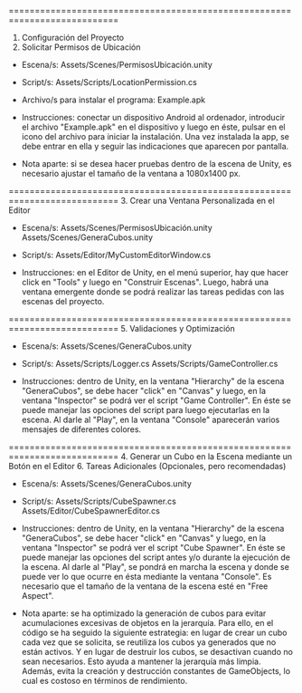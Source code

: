 ===========================================================================
1. Configuración del Proyecto 
2. Solicitar Permisos de Ubicación

- Escena/s:
Assets/Scenes/PermisosUbicación.unity

- Script/s:
Assets/Scripts/LocationPermission.cs

- Archivo/s para instalar el programa:
Example.apk

- Instrucciones: conectar un dispositivo Android al ordenador, introducir el archivo "Example.apk" en el dispositivo y luego en éste, pulsar en el icono del archivo para iniciar la instalación. Una vez instalada la app, se debe entrar en ella y seguir las indicaciones que aparecen por pantalla.

- Nota aparte: si se desea hacer pruebas dentro de la escena de Unity, es necesario ajustar el tamaño de la ventana a 1080x1400 px.

===========================================================================
3. Crear una Ventana Personalizada en el Editor

- Escena/s:
Assets/Scenes/PermisosUbicación.unity
Assets/Scenes/GeneraCubos.unity

- Script/s:
Assets/Editor/MyCustomEditorWindow.cs

- Instrucciones: en el Editor de Unity, en el menú superior, hay que hacer click en "Tools" y luego en "Construir Escenas". Luego, habrá una ventana emergente donde se podrá realizar las tareas pedidas con las escenas del proyecto.

===========================================================================
5. Validaciones y Optimización

- Escena/s:
Assets/Scenes/GeneraCubos.unity

- Script/s:
Assets/Scripts/Logger.cs
Assets/Scripts/GameController.cs

- Instrucciones: dentro de Unity, en la ventana "Hierarchy" de la escena "GeneraCubos", se debe hacer "click" en "Canvas" y luego, en la ventana "Inspector" se podrá ver el script "Game Controller". En éste se puede manejar las opciones del script para luego ejecutarlas en la escena. Al darle al "Play", en la ventana "Console" aparecerán varios mensajes de diferentes colores.

===========================================================================
4. Generar un Cubo en la Escena mediante un Botón en el Editor
6. Tareas Adicionales (Opcionales, pero recomendadas)

- Escena/s:
Assets/Scenes/GeneraCubos.unity

- Script/s:
Assets/Scripts/CubeSpawner.cs
Assets/Editor/CubeSpawnerEditor.cs

- Instrucciones: dentro de Unity, en la ventana "Hierarchy" de la escena "GeneraCubos", se debe hacer "click" en "Canvas" y luego, en la ventana "Inspector" se podrá ver el script "Cube Spawner". En éste se puede manejar las opciones del script antes y/o durante la ejecución de la escena. Al darle al "Play", se pondrá en marcha la escena y donde se puede ver lo que ocurre en ésta mediante la ventana "Console". Es necesario que el tamaño de la ventana de la escena esté en "Free Aspect".

- Nota aparte: se ha optimizado la generación de cubos para evitar acumulaciones excesivas de objetos en la jerarquía. Para ello, en el código se ha seguido la siguiente estrategia: en lugar de crear un cubo cada vez que se solicita, se reutiliza los cubos ya generados que no están activos. Y en lugar de destruir los cubos, se desactivan cuando no sean necesarios. Esto ayuda a mantener la jerarquía más limpia. Además, evita la creación y destrucción constantes de GameObjects, lo cual es costoso en términos de rendimiento.
